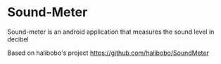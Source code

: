 # Sound-Meter
Sound-meter is an android application that measures the sound level in decibel

Based on halibobo's project
https://github.com/halibobo/SoundMeter<br/>
